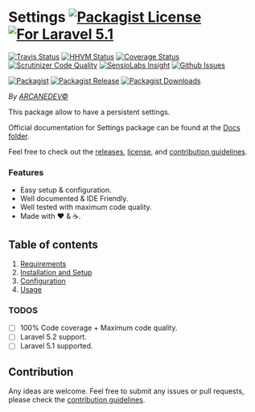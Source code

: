 # Settings [![Packagist License][badge_license]](LICENSE.md) [![For Laravel 5.1][badge_laravel]](https://github.com/ARCANESOFT/Settings#settings)

[![Travis Status][badge_build]](https://travis-ci.org/ARCANESOFT/Settings)
[![HHVM Status][badge_hhvm]](http://hhvm.h4cc.de/package/arcanesoft/settings)
[![Coverage Status][badge_coverage]](https://scrutinizer-ci.com/g/ARCANESOFT/Settings/?branch=master)
[![Scrutinizer Code Quality][badge_quality]](https://scrutinizer-ci.com/g/ARCANESOFT/Settings/?branch=master)
[![SensioLabs Insight][badge_insight]](https://insight.sensiolabs.com/projects/[id])
[![Github Issues][badge_issues]](https://github.com/ARCANESOFT/Settings/issues)

[![Packagist][badge_package]](https://packagist.org/packages/arcanesoft/settings)
[![Packagist Release][badge_release]](https://packagist.org/packages/arcanesoft/settings)
[![Packagist Downloads][badge_downloads]](https://packagist.org/packages/arcanesoft/settings)

[badge_license]:   http://img.shields.io/packagist/l/arcanesoft/settings.svg?style=flat-square
[badge_laravel]:   https://img.shields.io/badge/For-ARCANESOFT%20CMS-orange.svg?style=flat-square

[badge_build]:     http://img.shields.io/travis/ARCANESOFT/Settings.svg?style=flat-square
[badge_hhvm]:      https://img.shields.io/hhvm/arcanesoft/settings.svg?style=flat-square
[badge_coverage]:  https://img.shields.io/scrutinizer/coverage/g/ARCANESOFT/Settings.svg?style=flat-square
[badge_quality]:   https://img.shields.io/scrutinizer/g/ARCANESOFT/Settings.svg?style=flat-square
[badge_insight]:   https://img.shields.io/sensiolabs/i/[id].svg?style=flat-square
[badge_issues]:    http://img.shields.io/github/issues/ARCANESOFT/Settings.svg?style=flat-square

[badge_package]:   https://img.shields.io/badge/package-arcanesoft/settings-blue.svg?style=flat-square
[badge_release]:   https://img.shields.io/packagist/v/arcanesoft/settings.svg?style=flat-square
[badge_downloads]: https://img.shields.io/packagist/dt/arcanesoft/settings.svg?style=flat-square

*By [ARCANEDEV&copy;](http://www.arcanedev.net/)*

This package allow to have a persistent settings.

Official documentation for Settings package can be found at the [Docs folder](_docs).

Feel free to check out the [releases](https://github.com/ARCANESOFT/Settings/releases), [license](LICENSE.md), and [contribution guidelines](CONTRIBUTING.md).

### Features

  * Easy setup & configuration.
  * Well documented &amp; IDE Friendly.
  * Well tested with maximum code quality.
  * Made with :heart: &amp; :coffee:.

## Table of contents

  1. [Requirements](_docs/1-Requirements.md)
  2. [Installation and Setup](_docs/2-Installation-and-Setup.md)
  3. [Configuration](_docs/3-Configuration.md)
  4. [Usage](_docs/4-Usage.md)

### TODOS

  - [ ] 100% Code coverage + Maximum code quality.
  - [ ] Laravel 5.2 support.
  - [ ] Laravel 5.1 supported.

## Contribution

Any ideas are welcome. Feel free to submit any issues or pull requests, please check the [contribution guidelines](CONTRIBUTING.md).
